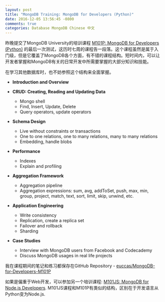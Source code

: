 ```yaml
---
layout: post
title: "MongoDB Training: MongoDB for Developers (Python)"
date: 2016-12-05 13:56:45 -0800
comments: true
categories: Database MongoDB Chinese 中文
---
```


昨晚提交了MongoDB University的培训课程 [M101P: MongoDB for Developers (Python)](https://university.mongodb.com/courses/M101P/about) 的最后一次测试，这历时七周的课程告一段落。这个课程虽然是属于入门级，但是它覆盖了MongoDB各个方面，有不错的课程结构。短时间内，可以让开发者掌握和MongoDB有关的日常开发中所需要掌握的大部分知识和技能。

在学习其他数据库时，也不妨参照这个结构来全面掌握。

<!--more--> 

* **Introduction and Overview**

* **CRUD: Creating, Reading and Updating Data**
	* Mongo shell
	* Find, Insert, Update, Delete
	* Query operators, update operators

* **Schema Design**
	* Live without constraints or transactions
	* One to one relations, one to many relations, many to many relations
	* Embedding, handle blobs
	
* **Performance**
	* Indexes
	* Explain and profiling

* **Aggregation Framework**
	* Aggregation pipeline
	* Aggregation expressions: sum, avg, addToSet, push, max, min, group,  project, match, text, sort, limit, skip, unwind, etc.

* **Application Engineering**
	* Write consistency
	* Replication, create a replica set
	* Failover and rollback
	* Sharding
	
* **Case Studies**
	* Interview with MongoDB users from Facebook and Codecademy
	* Discuss MongoDB usages in real life projects

我在课程期间的笔记和练习都保存在GitHub Repository - [euccas/MongoDB-for-Developers-M101P](https://github.com/euccas/mongodb-for-developers-M101P)

如果是偏重于Web开发，可以参加另一个培训课程:  [M101JS: MongoDB for Node.js Developers](https://university.mongodb.com/courses/M101JS/about). M101JS课程和M101P有类似的结构，区别在于开发语言从Python变为Node.js.

